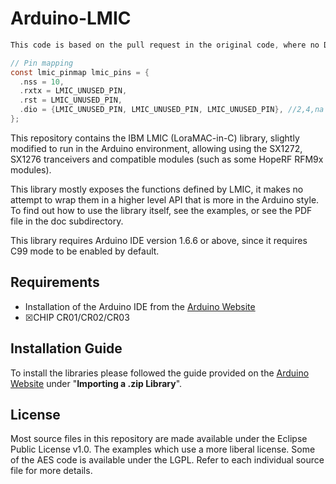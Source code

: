 # Arduino-LMIC
```C
This code is based on the pull request in the original code, where no DIO-pins are needed!

// Pin mapping
const lmic_pinmap lmic_pins = {
  .nss = 10,
  .rxtx = LMIC_UNUSED_PIN,
  .rst = LMIC_UNUSED_PIN,
  .dio = {LMIC_UNUSED_PIN, LMIC_UNUSED_PIN, LMIC_UNUSED_PIN}, //2,4,na
};
```
This repository contains the IBM LMIC (LoraMAC-in-C) library, slightly
modified to run in the Arduino environment, allowing using the SX1272,
SX1276 tranceivers and compatible modules (such as some HopeRF RFM9x
modules).

This library mostly exposes the functions defined by LMIC, it makes no
attempt to wrap them in a higher level API that is more in the Arduino
style. To find out how to use the library itself, see the examples, or
see the PDF file in the doc subdirectory.

This library requires Arduino IDE version 1.6.6 or above, since it
requires C99 mode to be enabled by default.

## Requirements
- Installation of the Arduino IDE from the [Arduino Website](https://www.arduino.cc/en/main/software)
- ☒CHIP CR01/CR02/CR03

## Installation Guide
To install the libraries please followed the guide provided on the [Arduino Website](https://www.arduino.cc/en/Guide/Libraries) under "**Importing a .zip Library**".

## License
Most source files in this repository are made available under the
Eclipse Public License v1.0. The examples which use a more liberal
license. Some of the AES code is available under the LGPL. Refer to each
individual source file for more details.
